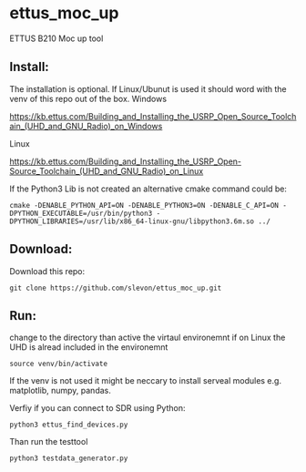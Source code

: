 # ettus_moc_up
ETTUS B210 Moc up tool

## Install:

The installation is optional. If Linux/Ubunut is used it should word with the venv of this repo out of the box.
Windows

https://kb.ettus.com/Building_and_Installing_the_USRP_Open_Source_Toolchain_(UHD_and_GNU_Radio)_on_Windows


Linux

https://kb.ettus.com/Building_and_Installing_the_USRP_Open-Source_Toolchain_(UHD_and_GNU_Radio)_on_Linux


If the Python3 Lib is not created an alternative cmake command could be:
```
cmake -DENABLE_PYTHON_API=ON -DENABLE_PYTHON3=ON -DENABLE_C_API=ON -DPYTHON_EXECUTABLE=/usr/bin/python3 -DPYTHON_LIBRARIES=/usr/lib/x86_64-linux-gnu/libpython3.6m.so ../
```

## Download:
Download this repo:
```
git clone https://github.com/slevon/ettus_moc_up.git
```



## Run:

change to the directory than active the virtaul environemnt
if on Linux the UHD is alread included in the environemnt

```
source venv/bin/activate
```
If the venv is not used it might be neccary to install serveal modules
e.g. matplotlib, numpy, pandas.


Verfiy if you can connect to SDR using Python:
```
python3 ettus_find_devices.py
```

Than run the testtool

```
python3 testdata_generator.py
```
